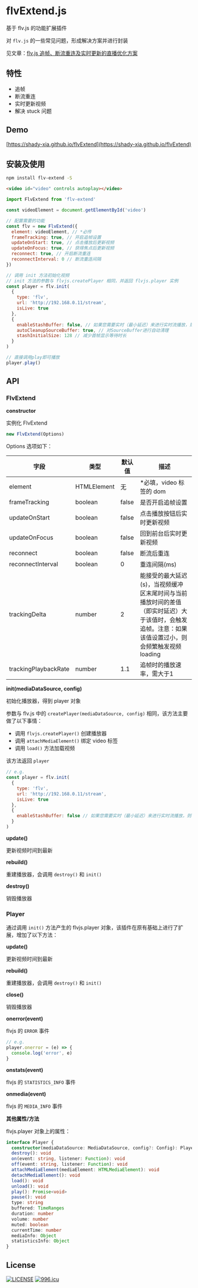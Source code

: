 # flvExtend.js

基于 flv.js 的功能扩展插件

对 `flv.js` 的一些常见问题，形成解决方案并进行封装

见文章：[flv.js 追帧、断流重连及实时更新的直播优化方案](https://www.cnblogs.com/xiahj/p/flvExtend.html)

## 特性

- 追帧
- 断流重连
- 实时更新视频
- 解决 stuck 问题

## Demo

[https://shady-xia.github.io/flvExtend](https://shady-xia.github.io/flvExtend)

## 安装及使用

```bash
npm install flv-extend -S
```

```html
<video id="video" controls autoplay></video>
```

```js
import FlvExtend from 'flv-extend'

const videoElement = document.getElementById('video')

// 配置需要的功能
const flv = new FlvExtend({
  element: videoElement, // *必传
  frameTracking: true, // 开启追帧设置
  updateOnStart: true, // 点击播放后更新视频
  updateOnFocus: true, // 获得焦点后更新视频
  reconnect: true, // 开启断流重连
  reconnectInterval: 0 // 断流重连间隔
})

// 调用 init 方法初始化视频
// init 方法的参数与 flvjs.createPlayer 相同，并返回 flvjs.player 实例
const player = flv.init(
  {
    type: 'flv',
    url: 'http://192.168.0.11/stream',
    isLive: true
  },
  {
    enableStashBuffer: false, // 如果您需要实时（最小延迟）来进行实时流播放，则设置为false
    autoCleanupSourceBuffer: true, // 对SourceBuffer进行自动清理
    stashInitialSize: 128 // 减少首帧显示等待时长
  }
)

// 直接调用play即可播放
player.play()
```

## API

### FlvExtend

**constructor**

实例化 FlvExtend

```js
new FlvExtend(Options)
```

Options 选项如下：


| 字段                   | 类型          | 默认值 | 描述                                                                          |
|----------------------|-------------| -------- |-----------------------------------------------------------------------------|
| element              | HTMLElement | 无     | \*必填，video 标签的 dom                                                          |
| frameTracking        | boolean     | false  | 是否开启追帧设置                                                                    |
| updateOnStart        | boolean     | false  | 点击播放按钮后实时更新视频                                                               |
| updateOnFocus        | boolean     | false  | 回到前台后实时更新视频                                                                 |
| reconnect            | boolean     | false  | 断流后重连                                                                       |
| reconnectInterval    | boolean     | 0      | 重连间隔(ms)                                                                    |
| trackingDelta        | number      | 2 | 能接受的最大延迟(s)，当视频缓冲区末尾时间与当前播放时间的差值（即实时延迟）大于该值时，会触发追帧。注意：如果该值设置过小，则会频繁触发视频loading |
| trackingPlaybackRate | number      | 1.1      | 追帧时的播放速率，需大于1                                                               |


**init(mediaDataSource, config)**

初始化播放器，得到 player 对象

参数与 flv.js 中的 `createPlayer(mediaDataSource, config)` 相同，该方法主要做了以下事情：

- 调用 `flvjs.createPlayer()` 创建播放器
- 调用 `attachMediaElement()` 绑定 video 标签
- 调用 `load()` 方法加载视频

该方法返回 `player`

```js
// e.g.
const player = flv.init(
  {
    type: 'flv',
    url: 'http://192.168.0.11/stream',
    isLive: true
  },
  {
    enableStashBuffer: false // 如果您需要实时（最小延迟）来进行实时流播放，则设置为false
  }
)
```

**update()**

更新视频时间到最新

**rebuild()**

重建播放器，会调用 `destroy()` 和 `init()`

**destroy()**

销毁播放器


### Player

通过调用 `init()` 方法产生的 flvjs.player 对象，该插件在原有基础上进行了扩展，增加了以下方法：

**update()**

更新视频时间到最新

**rebuild()**

重建播放器，会调用 `destroy()` 和 `init()`

**close()**

销毁播放器

**onerror(event)**

flvjs 的 `ERROR` 事件

```js
// e.g.
player.onerror = (e) => {
  console.log('error', e)
}
```

**onstats(event)**

flvjs 的 `STATISTICS_INFO` 事件

**onmedia(event)**

flvjs 的 `MEDIA_INFO` 事件

**其他属性/方法**

flvjs.player 对象上的属性：

```typescript
interface Player {
  constructor(mediaDataSource: MediaDataSource, config?: Config): Player
  destroy(): void
  on(event: string, listener: Function): void
  off(event: string, listener: Function): void
  attachMediaElement(mediaElement: HTMLMediaElement): void
  detachMediaElement(): void
  load(): void
  unload(): void
  play(): Promise<void>
  pause(): void
  type: string
  buffered: TimeRanges
  duration: number
  volume: number
  muted: boolean
  currentTime: number
  mediaInfo: Object
  statisticsInfo: Object
}
```

## License

[![LICENSE](https://img.shields.io/badge/license-Anti%20996-blue.svg)](https://github.com/996icu/996.ICU/blob/master/LICENSE)
[![996.icu](https://img.shields.io/badge/link-996.icu-red.svg)](https://996.icu)

